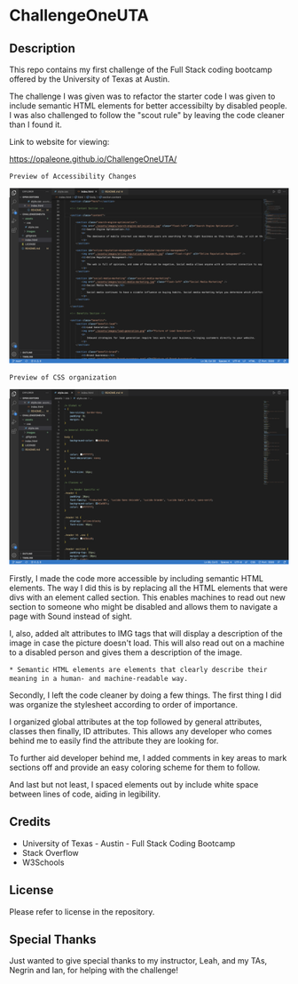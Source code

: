 # ChallengeOneUTA

## Description

This repo contains my first challenge of the Full Stack coding bootcamp offered by the University of Texas at Austin. 

The challenge I was given was to refactor the starter code I was given to include semantic HTML elements for better accessibilty by disabled people. I was also challenged to follow the "scout rule" by leaving the code cleaner than I found it.

Link to website for viewing:

https://opaleone.github.io/ChallengeOneUTA/

    Preview of Accessibility Changes
![image info](./assets/images/section-screen.png)

    Preview of CSS organization
![image info](./assets/images/css-screen.png)

Firstly, I made the code more accessible by including semantic HTML elements. The way I did this is by replacing all the HTML elements that were divs with an element called section. This enables machines to read out new section to someone who might be disabled and allows them to navigate a page with Sound instead of sight. 

I, also, added alt attributes to IMG tags that will display a description of the image in case the picture doesn't load. This will also read out on a machine to a disabled person and gives them a description of the image.
    
    * Semantic HTML elements are elements that clearly describe their 
    meaning in a human- and machine-readable way.
    
Secondly, I left the code cleaner by doing a few things. The first thing I did was organize the stylesheet according to order of importance. 

I organized global attributes at the top followed by general attributes, classes then finally, ID attributes. This allows any developer who comes behind me to easily find the attribute they are looking for.

To further aid developer behind me, I added comments in key areas to mark sections off and provide an easy coloring scheme for them to follow.

And last but not least, I spaced elements out by include white space between lines of code, aiding in legibility.

## Credits

* University of Texas - Austin - Full Stack Coding Bootcamp
* Stack Overflow
* W3Schools

## License

Please refer to license in the repository.

## Special Thanks

Just wanted to give special thanks to my instructor, Leah, and my TAs, Negrin and Ian, for helping with the challenge!
